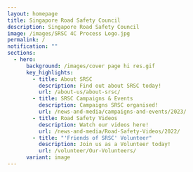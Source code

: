 ```yaml
---
layout: homepage
title: Singapore Road Safety Council
description: Singapore Road Safety Council
image: /images/SRSC 4C Process Logo.jpg
permalink: /
notification: ""
sections:
  - hero:
      background: /images/cover page hi res.gif
      key_highlights:
        - title: About SRSC
          description: Find out about SRSC today!
          url: /about-us/about-srsc/
        - title: SRSC Campaigns & Events
          description: Campaigns SRSC organised!
          url: /news-and-media/campaigns-and-events/2023/
        - title: Road Safety Videos
          description: Watch our videos here!
          url: /news-and-media/Road-Safety-Videos/2022/
        - title: "'Friends of SRSC' Volunteer"
          description: Join us as a Volunteer today!
          url: /volunteer/Our-Volunteers/
      variant: image
---
```

